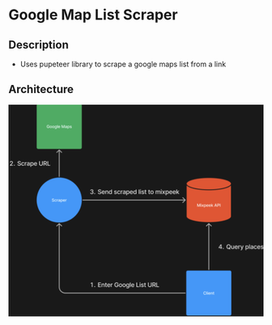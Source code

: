 # Google Map List Scraper

## Description
- Uses pupeteer library to scrape a google maps list from a link

## Architecture
![Architecture](/assets/architecture.png "Architecture")

